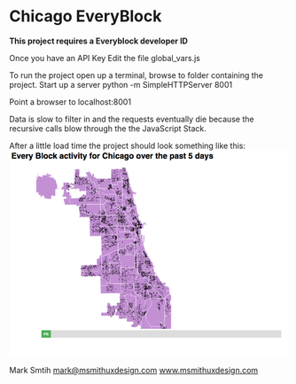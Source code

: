 # Chicago EveryBlock

**This project requires a Everyblock developer ID**

Once you have an API Key Edit the file global_vars.js

To run the project open up a terminal, browse to folder containing the project.
Start up a server
python -m SimpleHTTPServer 8001

Point a browser to localhost:8001

Data is slow to filter in and the requests eventually die because the recursive calls blow through the the JavaScript Stack.

After a little load time the project should look something like this:
![Screen shot of chicago map with everyblock data](/everyBlockChicago.png?raw=true )

Mark Smtih
mark@msmithuxdesign.com
www.msmithuxdesign.com
